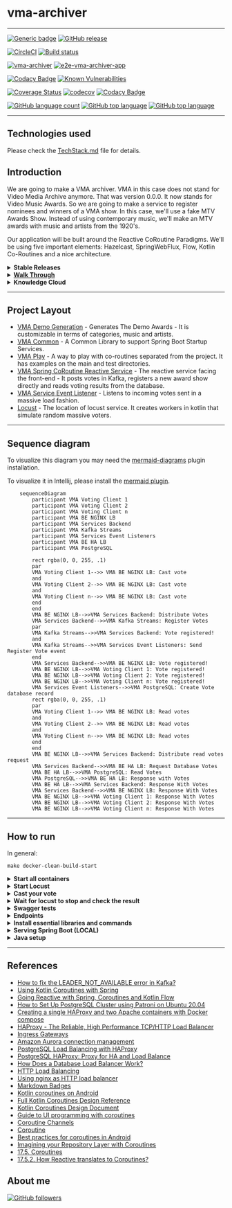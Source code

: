 # vma-archiver

---


[![Generic badge](https://img.shields.io/static/v1.svg?label=GitHub&message=VMA%20Archiver%20📼%20&color=informational)](https://github.com/jesperancinha/vma-archiver)
[![GitHub release](https://img.shields.io/github/release-pre/jesperancinha/vma-archiver.svg)](#)

[![CircleCI](https://circleci.com/gh/jesperancinha/vma-archiver.svg?style=svg)](https://circleci.com/gh/jesperancinha/vma-archiver)
[![Build status](https://ci.appveyor.com/api/projects/status/x2q0u359vwgl6rrl?svg=true)](https://ci.appveyor.com/project/jesperancinha/vma-archiver)

[![vma-archiver](https://github.com/jesperancinha/vma-archiver/actions/workflows/vma-archiver.yml/badge.svg)](https://github.com/jesperancinha/vma-archiver/actions/workflows/vma-archiver.yml)
[![e2e-vma-archiver-app](https://github.com/jesperancinha/vma-archiver/actions/workflows/vma-archiver-e2e.yml/badge.svg)](https://github.com/jesperancinha/vma-archiver/actions/workflows/vma-archiver-e2e.yml)

[![Codacy Badge](https://app.codacy.com/project/badge/Grade/02f12203575c48f5948baf57e8fc27b6)](https://www.codacy.com/gh/jesperancinha/vma-archiver/dashboard?utm_source=github.com&amp;utm_medium=referral&amp;utm_content=jesperancinha/vma-archiver&amp;utm_campaign=Badge_Grade)
[![Known Vulnerabilities](https://snyk.io/test/github/jesperancinha/vma-archiver/badge.svg)](https://snyk.io/test/github/jesperancinha/vma-archiver)

[![Coverage Status](https://coveralls.io/repos/github/jesperancinha/vma-archiver/badge.svg?branch=master)](https://coveralls.io/github/jesperancinha/vma-archiver?branch=master)
[![codecov](https://codecov.io/gh/jesperancinha/vma-archiver/branch/master/graph/badge.svg?token=ZiMdS7cDfF)](https://codecov.io/gh/jesperancinha/vma-archiver)
[![Codacy Badge](https://app.codacy.com/project/badge/Coverage/02f12203575c48f5948baf57e8fc27b6)](https://www.codacy.com/gh/jesperancinha/vma-archiver/dashboard?utm_source=github.com&utm_medium=referral&utm_content=jesperancinha/vma-archiver&utm_campaign=Badge_Coverage)

[![GitHub language count](https://img.shields.io/github/languages/count/jesperancinha/vma-archiver.svg)](#)
[![GitHub top language](https://img.shields.io/github/languages/top/jesperancinha/vma-archiver.svg)](#)
[![GitHub top language](https://img.shields.io/github/languages/code-size/jesperancinha/vma-archiver.svg)](#)

---

## Technologies used

Please check the [TechStack.md](TechStack.md) file for details.

## Introduction

We are going to make a VMA archiver. VMA in this case does not stand for Video Media Archive anymore. That was version
0.0.0. It now stands for Video Music Awards. So we are going to make a service to register nominees and winners of a VMA
show. In this case, we'll use a fake MTV Awards Show. Instead of using contemporary music, we'll make an MTV awards with
music and artists from the 1920's.

Our application will be built around the Reactive CoRoutine Paradigms. We'll be using five important elements:
Hazelcast, SpringWebFlux, Flow, Kotlin Co-Routines and a nice architecture.

<details>
<summary><b>Stable Releases</b></summary>

---
This repo is also the official support repo to my article on medium:

[![](https://img.shields.io/badge/Coroutines,%20Distributed%20Cache,%20Resilience,%20and%20Replication%20'in%20'Kotlin%20'—%20'Making%20'a%20'VMA’s%20'application-12100E?style=for-the-badge&logo=medium&logoColor=white)](https://itnext.io/coroutines-distributed-cache-resilience-and-replication-in-kotlin-making-a-vmas-application-df563edf8fe8)

#### - Stable releases

-   [0.0.0](https://github.com/jesperancinha/vma-archiver/tree/0.0.0) - [36e8f4b35b0a1226d440d6698194e989b8601c1b](https://github.com/jesperancinha/vma-archiver/tree/0.0.0) -
  First Video Media Archive version / Gradle / Spring 5 / JDK 11
-   [1.0.0](https://github.com/jesperancinha/vma-archiver/tree/1.0.0) - [992cdb7f6262b8e366142814f6b6547ae922cf52](https://github.com/jesperancinha/vma-archiver/tree/1.0.0) -
  Video Music Awards App / JDK 17 / Coroutines / Kotlin 1.7.20 / Spring Boot 2.7.4 / Docker with fixed IP's
-   [2.0.0](https://github.com/jesperancinha/vma-archiver/tree/2.0.0) - [17ae13b0c8c1bdc282225ef1515215f7f5906997](https://github.com/jesperancinha/vma-archiver/tree/2.0.0) -
  Video Music Awards App / JDK 17 / Coroutines / Kotlin 1.7.20 / Spring Boot 3.0.1 / Docker with dynamic IP's
---
</details>

<details>
<summary><b><a href="https://www.youtube.com/watch?v=hNpEMOFkvv4">Walk Through</a>
</b></summary>

---
<div align="center">
      <a title="Coroutines, Distributed Cache, Resilience, and Replication in Kotlin DEMO — A VMA’s application" href="https://www.youtube.com/watch?v=hNpEMOFkvv4">
     <img 
          src="https://img.youtube.com/vi/hNpEMOFkvv4/0.jpg" 
          style="width:50%;">
      </a>
</div>

---
</details>
<details>
<summary><b>Knowledge Cloud</b></summary>

---
##### Knowledge Cloud

`BuildersKt.class`, `Builders.common`, `withContext`, `ifEmpty`, `tailrec`, `suspend`, `runBlocking`, `shuffled`
, `sortedBy`, `async`
, `await`, `launch`, `delay`, `runBlocking`, `coroutineScope`, `Channel`, `consumeEach`, `produce`, `produceSquares`
, `produceNumbers`, `yield`, `@Volatile`, `withContext`, `Dispatchers.Default`, `Mutex`, `CoroutineScope`
, `counterActor`, `override val`
`massiveRun`,

---

##### Knowledge for Integration Tests Cloud

`@Mockk`, `@Test`, `@SpringBootTest`
----
</details>

---

## Project Layout

-   [VMA Demo Generation](./vma-demo) - Generates The Demo Awards - It is customizable in terms of categories, music and
  artists.
-   [VMA Common](./vma-common) - A Common Library to support Spring Boot Startup Services.
-   [VMA Play](./vma-play) - A way to play with co-routines separated from the project. It has examples on the main and
  test directories.
-   [VMA Spring CoRoutine Reactive Service](./vma-service-backend) - The reactive service facing the front-end - It posts
  votes in Kafka, registers a new award show directly and reads voting results from the database.
-   [VMA Service Event Listener](./vma-service-event-listener) - Listens to incoming votes sent in a massive load fashion.
-   [Locust](./locust) - The location of locust service. It creates workers in kotlin that simulate random massive voters.

---

## Sequence diagram

To visualize this diagram you may need
the [mermaid-diagrams](https://chrome.google.com/webstore/detail/mermaid-diagrams/phfcghedmopjadpojhmmaffjmfiakfil)
plugin installation.

To visualize it in Intellij, please install the [mermaid plugin](https://mermaid-js.github.io/mermaid/#/).

```mermaid
    sequenceDiagram
        participant VMA Voting Client 1
        participant VMA Voting Client 2
        participant VMA Voting Client n
        participant VMA BE NGINX LB
        participant VMA Services Backend
        participant VMA Kafka Streams
        participant VMA Services Event Listeners
        participant VMA BE HA LB
        participant VMA PostgreSQL
        
        rect rgba(0, 0, 255, .1)
        par
        VMA Voting Client 1-->> VMA BE NGINX LB: Cast vote
        and
        VMA Voting Client 2-->> VMA BE NGINX LB: Cast vote
        and
        VMA Voting Client n-->> VMA BE NGINX LB: Cast vote
        end
        end
        VMA BE NGINX LB-->>VMA Services Backend: Distribute Votes
        VMA Services Backend-->>VMA Kafka Streams: Register Votes
        par
        VMA Kafka Streams-->>VMA Services Backend: Vote registered!
        and
        VMA Kafka Streams-->>VMA Services Event Listeners: Send Register Vote event
        end
        VMA Services Backend-->>VMA BE NGINX LB: Vote registered!
        VMA BE NGINX LB-->>VMA Voting Client 1: Vote registered!
        VMA BE NGINX LB-->>VMA Voting Client 2: Vote registered!
        VMA BE NGINX LB-->>VMA Voting Client n: Vote registered!
        VMA Services Event Listeners-->>VMA PostgreSQL: Create Vote database record
        rect rgba(0, 0, 255, .1)
        par
        VMA Voting Client 1-->> VMA BE NGINX LB: Read votes
        and
        VMA Voting Client 2-->> VMA BE NGINX LB: Read votes
        and
        VMA Voting Client n-->> VMA BE NGINX LB: Read votes
        end
        end
        VMA BE NGINX LB-->>VMA Services Backend: Distribute read votes request
        VMA Services Backend-->>VMA BE HA LB: Request Database Votes
        VMA BE HA LB-->>VMA PostgreSQL: Read Votes
        VMA PostgreSQL-->>VMA BE HA LB: Response with Votes
        VMA BE HA LB-->>VMA Services Backend: Response With Votes
        VMA Services Backend-->>VMA BE NGINX LB: Response With Votes
        VMA BE NGINX LB-->>VMA Voting Client 1: Response With Votes
        VMA BE NGINX LB-->>VMA Voting Client 2: Response With Votes
        VMA BE NGINX LB-->>VMA Voting Client n: Response With Votes
```

---

## How to run

In general:

```shell
make docker-clean-build-start
```

<details>
<summary><b>Start all containers</b></summary>

---
```shell
make dcup-full
```

> If it fails, you can always try `make dcup`.
---
</details>

<details>
<summary><b>Start Locust</b></summary>

---
```shell
make locust
````
---
</details>

<details>
<summary><b>Cast your vote</b></summary>

---
-   Go to [http://localhost:8080](http://localhost:8080) and cast your votes
---
</details>


<details>
<summary><b>Wait for locust to stop and check the result</b></summary>

---
-   Go to [http://localhost:8080/result](http://localhost:8080/result)
---
</details>

<details>
<summary><b>Swagger tests</b></summary>

---
##### You can make tests for this application using the Swagger UI at

-   [WebFlux Reactive Backend](http://localhost:8080/api/vma/webjars/swagger-ui/index.html)
---
</details>

<details>
<summary><b>Endpoints</b></summary>

---
-   [http://localhost:8080/api/vma/welcome](http://localhost:8080/api/vma/welcome)
---
</details>

<details>
<summary><b>Install essential libraries and commands</b></summary>

---
```shell
make install
```
---
</details>

<details>
<summary><b>Serving Spring Boot (LOCAL)</b></summary>

---
In order to let Kafka know where to get to locally you need to define locally that `jofisaes-vma-broker` is also
in `127.0.0.1`.

This is done in MAC-OS and Linux machines on `/etc/hosts`:

```text
127.0.0.1   jofisaes-vma-broker
```
---
</details>

<details>
<summary><b>Java setup</b></summary>

---
```shell
sdk install java 17-open
sdk use java 17-open
```
---
</details>

---

## References

-   [How to fix the LEADER_NOT_AVAILABLE error in Kafka?](https://www.hadoopinrealworld.com/how-to-fix-the-leader_not_available-error-in-kafka)
-   [Using Kotlin Coroutines with Spring](https://hantsy.medium.com/using-kotlin-coroutines-with-spring-d2784a300bda)
-   [Going Reactive with Spring, Coroutines and Kotlin Flow](https://spring.io/blog/2019/04/12/going-reactive-with-spring-coroutines-and-kotlin-flow)
-   [How to Set Up PostgreSQL Cluster using Patroni on Ubuntu 20.04](https://snapshooter.com/learn/postgresql/postgresql-cluster-patroni)
-   [Creating a single HAProxy and two Apache containers with Docker compose](http://www.inanzzz.com/index.php/post/w14j/creating-a-single-haproxy-and-two-apache-containers-with-docker-compose?ref=morioh.com&utm_source=morioh.com)
-   [HAProxy - The Reliable, High Performance TCP/HTTP Load Balancer](https://hub.docker.com/_/haproxy)
-   [Ingress Gateways](https://istio.io/latest/docs/tasks/traffic-management/ingress/ingress-control/)
-   [Amazon Aurora connection management](https://docs.aws.amazon.com/AmazonRDS/latest/AuroraUserGuide/Aurora.Overview.Endpoints.html)
-   [PostgreSQL Load Balancing with HAProxy](https://severalnines.com/resources/database-management-tutorials/postgresql-load-balancing-haproxy)
-   [PostgreSQL HAProxy: Proxy for HA and Load Balance](https://www.alibabacloud.com/blog/postgresql-haproxy-proxy-for-ha-and-load-balance_597618)
-   [How Does a Database Load Balancer Work?](https://severalnines.com/database-blog/how-does-database-load-balancer-work)
-   [HTTP Load Balancing](https://docs.nginx.com/nginx/admin-guide/load-balancer/http-load-balancer/)
-   [Using nginx as HTTP load balancer](http://nginx.org/en/docs/http/load_balancing.html)
-   [Markdown Badges](https://github.com/Ileriayo/markdown-badges)
-   [Kotlin coroutines on Android](https://developer.android.com/kotlin/coroutines)
-   [Full Kotlin Coroutines Design Reference](https://kotlin.github.io/kotlinx.coroutines/)
-   [Kotlin Coroutines Design Document](https://github.com/Kotlin/KEEP/blob/master/proposals/coroutines.md)
-   [Guide to UI programming with coroutines](https://github.com/Kotlin/kotlinx.coroutines/blob/master/ui/coroutines-guide-ui.md)
-   [Coroutine Channels](https://kotlinlang.org/docs/channels.html)
-   [Coroutine](https://en.wikipedia.org/wiki/Coroutine)
-   [Best practices for coroutines in Android](https://developer.android.com/kotlin/coroutines/coroutines-best-practices)
-   [Imagining your Repository Layer with Coroutines](https://proandroiddev.com/imagining-your-repository-layer-with-coroutines-7ee052ee4caa)
-   [17.5. Coroutines](https://docs.spring.io/spring-data/r2dbc/docs/current/reference/html/#reference)
-   [17.5.2. How Reactive translates to Coroutines?](https://docs.spring.io/spring-data/r2dbc/docs/current/reference/html/#kotlin.coroutines.reactive)

## About me

[![GitHub followers](https://img.shields.io/github/followers/jesperancinha.svg?label=Jesperancinha&style=for-the-badge&logo=github&color=grey "GitHub")](https://github.com/jesperancinha)
